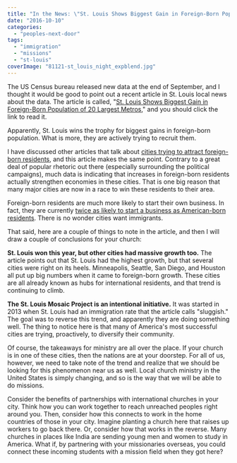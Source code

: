 ```yaml
---
title: "In the News: \"St. Louis Shows Biggest Gain in Foreign-Born Population of 20 Largest Metros\""
date: "2016-10-10"
categories: 
  - "peoples-next-door"
tags: 
  - "immigration"
  - "missions"
  - "st-louis"
coverImage: "81121-st_louis_night_expblend.jpg"
---
```


The US Census bureau released new data at the end of September, and I thought it would be good to point out a recent article in St. Louis local news about the data. The article is called, "[St. Louis Shows Biggest Gain in Foreign-Born Population of 20 Largest Metros](http://www.riverfronttimes.com/newsblog/2016/09/20/st-louis-shows-biggest-gain-in-foreign-born-population-of-20-largest-metros)," and you should click the link to read it.

Apparently, St. Louis wins the trophy for biggest gains in foreign-born population. What is more, they are actively trying to recruit them.

I have discussed other articles that talk about [cities trying to attract foreign-born residents](http://blog.keelancook.com/2015/09/in-the-news-why-american-cities-are-fighting-to-attract-immigrants.html), and this article makes the same point. Contrary to a great deal of popular rhetoric out there (especially surrounding the political campaigns), much data is indicating that increases in foreign-born residents actually strengthen economies in these cities. That is one big reason that many major cities are now in a race to win these residents to their area.

Foreign-born residents are much more likely to start their own business. In fact, they are currently [twice as likely to start a business as American-born residents](http://www.inc.com/magazine/201502/adam-bluestein/the-most-entrepreneurial-group-in-america-wasnt-born-in-america.html). There is no wonder cities want immigrants.

That said, here are a couple of things to note in the article, and then I will draw a couple of conclusions for your church:

**St. Louis won this year, but other cities had massive growth too.** The article points out that St. Louis had the highest growth, but that several cities were right on its heels. Minneapolis, Seattle, San Diego, and Houston all put up big numbers when it came to foreign-born growth. These cities are all already known as hubs for international residents, and that trend is continuing to climb.

**The St. Louis Mosaic Project is an intentional initiative.** It was started in 2013 when St. Louis had an immigration rate that the article calls "sluggish." The goal was to reverse this trend, and apparently they are doing something well. The thing to notice here is that many of America's most successful cities are trying, proactively, to diversify their community.

Of course, the takeaways for ministry are all over the place. If your church is in one of these cities, then the nations are at your doorstep. For all of us, however, we need to take note of the trend and realize that we should be looking for this phenomenon near us as well. Local church ministry in the United States is simply changing, and so is the way that we will be able to do missions.

Consider the benefits of partnerships with international churches in your city. Think how you can work together to reach unreached peoples right around you. Then, consider how this connects to work in the home countries of those in your city. Imagine planting a church here that raises up workers to go back there. Or, consider how that works in the reverse. Many churches in places like India are sending young men and women to study in America. What if, by partnering with your missionaries overseas, you could connect these incoming students with a mission field when they got here?
